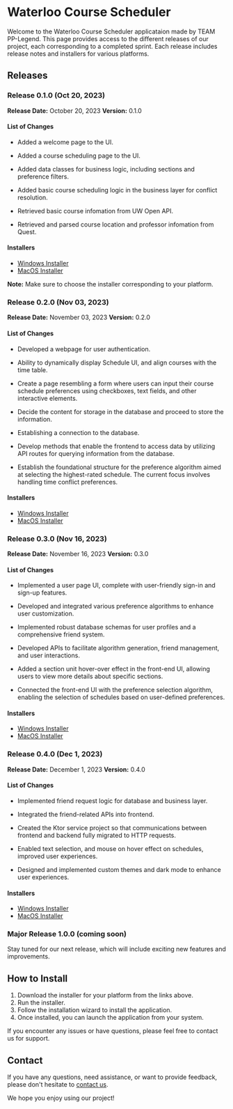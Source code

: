 # Waterloo Course Scheduler

Welcome to the Waterloo Course Scheduler applicataion made by TEAM PP-Legend. This page provides access to the different releases of our project, each corresponding to a completed sprint. Each release includes release notes and installers for various platforms.

## Releases

### Release 0.1.0 (Oct 20, 2023)

**Release Date:** October 20, 2023
**Version:** 0.1.0

#### List of Changes

* Added a welcome page to the UI.

* Added a course scheduling page to the UI.

* Added data classes for business logic, including sections and preference filters.

* Added basic course scheduling logic in the business layer for conflict resolution.

* Retrieved basic course infomation from UW Open API.

* Retrieved and parsed course location and professor infomation from Quest.

#### Installers

- [Windows Installer](https://git.uwaterloo.ca/q258wu/pplegend-project/-/raw/main/releases/0.1.0/course-scheduler-0.1.0.msi)
- [MacOS Installer](https://git.uwaterloo.ca/q258wu/pplegend-project/-/raw/main/releases/0.1.0/course-scheduler-0.1.0.msi?ref_type=heads)

**Note:** Make sure to choose the installer corresponding to your platform.

### Release 0.2.0 (Nov 03, 2023)

**Release Date:** November 03, 2023
**Version:** 0.2.0

#### List of Changes

* Developed a webpage for user authentication.

* Ability to dynamically display Schedule UI, and align courses with the time table.

* Create a page resembling a form where users can input their course schedule preferences using checkboxes, text fields, and other interactive elements.

* Decide the content for storage in the database and proceed to store the information.

* Establishing a connection to the database.

* Develop methods that enable the frontend to access data by utilizing API routes for querying information from the database.

* Establish the foundational structure for the preference algorithm aimed at selecting the highest-rated schedule. The current focus involves handling time conflict preferences.

#### Installers

- [Windows Installer](https://git.uwaterloo.ca/q258wu/pplegend-project/-/raw/main/releases/0.2.0/course-scheduler-0.2.0.msi)
- [MacOS Installer](https://git.uwaterloo.ca/q258wu/pplegend-project/-/raw/main/releases/0.2.0/course-scheduler-0.2.0.msi?ref_type=heads)

### Release 0.3.0 (Nov 16, 2023)

**Release Date:** November 16, 2023
**Version:** 0.3.0

#### List of Changes

 * Implemented a user page UI, complete with user-friendly sign-in and sign-up features.

 * Developed and integrated various preference algorithms to enhance user customization.

 * Implemented robust database schemas for user profiles and a comprehensive friend system.

 * Developed APIs to facilitate algorithm generation, friend management, and user interactions.

 * Added a section unit hover-over effect in the front-end UI, allowing users to view more details about specific sections.

 * Connected the front-end UI with the preference selection algorithm, enabling the selection of schedules based on user-defined preferences.

#### Installers

- [Windows Installer](https://git.uwaterloo.ca/q258wu/pplegend-project/-/raw/main/releases/0.3.0/course-scheduler-0.3.0.msi)
- [MacOS Installer](https://git.uwaterloo.ca/q258wu/pplegend-project/-/raw/main/releases/0.3.0/course-scheduler-0.3.0.dmg?ref_type=heads)

### Release 0.4.0 (Dec 1, 2023)

**Release Date:** December 1, 2023
**Version:** 0.4.0

#### List of Changes

 * Implemented friend request logic for database and business layer.

 * Integrated the friend-related APIs into frontend.

 * Created the Ktor service project so that communications between frontend and backend fully migrated to HTTP requests.

 * Enabled text selection, and mouse on hover effect on schedules, improved user experiences.

 * Designed and implemented custom themes and dark mode to enhance user experiences.

#### Installers

- [Windows Installer](https://git.uwaterloo.ca/q258wu/pplegend-project/-/raw/main/releases/0.3.0/course-scheduler-0.3.0.msi)
- [MacOS Installer](https://git.uwaterloo.ca/q258wu/pplegend-project/-/raw/main/releases/0.3.0/course-scheduler-0.3.0.dmg?ref_type=heads)

### Major Release 1.0.0 (coming soon)

Stay tuned for our next release, which will include exciting new features and improvements.

## How to Install

1. Download the installer for your platform from the links above.
2. Run the installer.
3. Follow the installation wizard to install the application.
4. Once installed, you can launch the application from your system.

<!-- This is a comment. It won't be visible when rendered. 
For additional information on installation, troubleshooting, and usage instructions, please refer to the [Documentation](docs/).
-->

If you encounter any issues or have questions, please feel free to contact us for support.

## Contact

If you have any questions, need assistance, or want to provide feedback, please don't hesitate to [contact us](mailto:nobody@pp-legend.com).

We hope you enjoy using our project!


